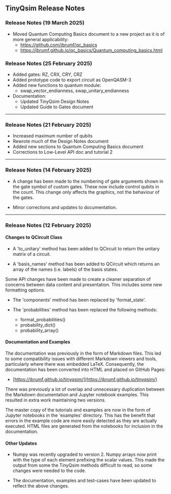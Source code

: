 ## TinyQsim Release Notes

### Release Notes (19 March 2025)

- Moved Quantum Computing Basics document to a new project as it is of more general applicability:
  - https://github.com/jbrumf/qc_basics
  - https://jbrumf.github.io/qc_basics/Quantum_computing_basics.html

### Release Notes (25 February 2025)

- Added gates: RZ, CRX, CRY, CRZ
- Added prototype code to export circuit as OpenQASM-3
- Added new functions to quantum module:
  - swap_vector_endianness, swap_unitary_endianness
- Documentation:
  - Updated TinyQsim Design Notes
  - Updated Guide to Gates document 

--- 

### Release Notes (21 February 2025)

- Increased maximum number of qubits
- Rewrote much of the Design Notes document
- Added new sections to Quantum Computing Basics document
- Corrections to Low-Level API doc and tutorial 2

---

### Release Notes (14 February 2025)

- A change has been made to the numbering of gate arguments shown in the gate symbol of custom gates. These now include control qubits in the count. This change only affects the graphics, not the behaviour of the gates.

- Minor corrections and updates to documentation.

---

### Release Notes (12 February 2025)

#### Changes to QCircuit Class

- A 'to_unitary' method has been added to QCircuit to return the unitary matrix of a circuit.

- A 'basis_names' method has been added to QCircuit which returns an array of the names (i.e. labels) of the basis states.

Some API changes have been made to create a cleaner separation of concerns between data content and presentation. This includes some new formatting options.

  - The 'components' method has been replaced by 'format_state'.

  - The 'probabilities' method has been replaced the following methods:
    - format_probabilities()
    - probability_dict()
    - probability_array()

#### Documentation and Examples

The documentation was previously in the form of Markdown files. This led to some compatibility issues with different Markdown viewers and tools, particularly where there was embedded LaTeX. Consequently, the documentation has been converted into HTML and placed on GitHub Pages:

- [https://jbrumf.github.io/tinyqsim/](https://jbrumf.github.io/tinyqsim/)

There was previously a lot of overlap and unnecessary duplication between the Markdown documentation and Jupyter notebook examples. This resulted in extra work maintaining two versions.

The master copy of the tutorials and examples are now in the form of Jupyter notebooks in the 'examples' directory. This has the benefit that errors in the example code are more easily detected as they are actually executed. HTML files are generated from the notebooks for inclusion in the documentation.

#### Other Updates

- Numpy was recently upgraded to version 2. Numpy arrays now print with the type of each element prefixing the scalar values. This made the output from some the TinyQsim methods difficult to read, so some changes were needed to the code.

- The documentation, examples and test-cases have been updated to reflect the above changes.
